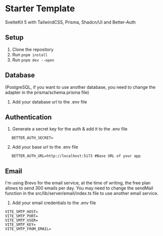 # Starter Template

SvelteKit 5 with TailwindCSS, Prisma, Shadcn/UI and Better-Auth

## Setup

1. Clone the repository
2. Run `pnpm install`
3. Run `pnpm dev --open`

## Database

(PostgreSQL, if you want to use another database, you need to change the adapter in the prisma/schema.prisma file)

1. Add your database url to the .env file

## Authentication

1. Generate a secret key for the auth & add it to the .env file

```
   BETTER_AUTH_SECRET=
```

2. Add your base url to the .env file

```
   BETTER_AUTH_URL=http://localhost:5173 #Base URL of your app
```

## Email

I'm using Brevo for the email service, at the time of writing, the free plan allows to send 300 emails per day.
You may need to change the sendMail function in the src/lib/server/email/index.ts file to use another email service.

1. Add your email credentials to the .env file

```
VITE_SMTP_HOST=
VITE_SMTP_PORT=
VITE_SMTP_USER=
VITE_SMTP_KEY=
VITE_SMTP_FROM_EMAIL=
```
